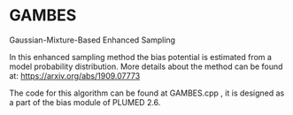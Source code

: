 # GAMBES
Gaussian-Mixture-Based Enhanced Sampling

In this enhanced sampling method the bias potential is estimated from a model probability distribution.
More details about the method can be found at: https://arxiv.org/abs/1909.07773  

The code for this algorithm can be found at GAMBES.cpp , it is designed as a part of the bias module of PLUMED 2.6. 
